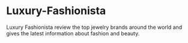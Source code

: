 # Luxury-Fashionista
Luxury Fashionista review the top jewelry brands around the world and gives the latest information about fashion and beauty.
